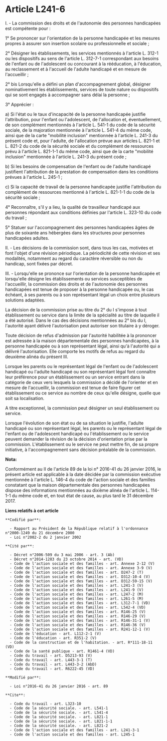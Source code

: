 # Article L241-6

I. - La commission des droits et de l'autonomie des personnes handicapées est compétente pour :

1° Se prononcer sur l'orientation de la personne handicapée et les mesures propres à assurer son insertion scolaire ou
professionnelle et sociale ;

2° Désigner les établissements, les services mentionnés à l'article L. 312-1 ou les dispositifs au sens de l'article L.
312-7-1 correspondant aux besoins de l'enfant ou de l'adolescent ou concourant à la rééducation, à l'éducation, au
reclassement et à l'accueil de l'adulte handicapé et en mesure de l'accueillir ;

2° bis Lorsqu'elle a défini un plan d'accompagnement global, désigner nominativement les établissements, services de toute
nature ou dispositifs qui se sont engagés à accompagner sans délai la personne ; 

3° Apprécier :

a) Si l'état ou le taux d'incapacité de la personne handicapée justifie l'attribution, pour l'enfant ou l'adolescent, de
l'allocation et, éventuellement, de son complément mentionnés à l'article L. 541-1 du code de la sécurité sociale, de la
majoration mentionnée à l'article L. 541-4 du même code, ainsi que de la carte "mobilité inclusion" mentionnée à l'article L.
241-3 du présent code et, pour l'adulte, de l'allocation prévue aux articles L. 821-1 et L. 821-2 du code de la sécurité
sociale et du complément de ressources prévu à l'article L. 821-1-1 du même code, ainsi que de la carte "mobilité inclusion"
mentionnée à l'article L. 241-3 du présent code ;

b) Si les besoins de compensation de l'enfant ou de l'adulte handicapé justifient l'attribution de la prestation de
compensation dans les conditions prévues à l'article L. 245-1 ;

c) Si la capacité de travail de la personne handicapée justifie l'attribution du complément de ressources mentionné à
l'article L. 821-1-1 du code de la sécurité sociale ;

4° Reconnaître, s'il y a lieu, la qualité de travailleur handicapé aux personnes répondant aux conditions définies par
l'article L. 323-10 du code du travail ;

5° Statuer sur l'accompagnement des personnes handicapées âgées de plus de soixante ans hébergées dans les structures pour
personnes handicapées adultes.

II. - Les décisions de la commission sont, dans tous les cas, motivées et font l'objet d'une révision périodique. La
périodicité de cette révision et ses modalités, notamment au regard du caractère réversible ou non du handicap, sont fixées
par décret.

III. - Lorsqu'elle se prononce sur l'orientation de la personne handicapée et lorsqu'elle désigne les établissements ou
services susceptibles de l'accueillir, la commission des droits et de l'autonomie des personnes handicapées est tenue de
proposer à la personne handicapée ou, le cas échéant, à ses parents ou à son représentant légal un choix entre plusieurs
solutions adaptées.

La décision de la commission prise au titre du 2° du I s'impose à tout établissement ou service dans la limite de la
spécialité au titre de laquelle il a été autorisé. Dans le cas des décisions mentionnées au 2° bis du I, l'autorité ayant
délivré l'autorisation peut autoriser son titulaire à y déroger. 

Toute décision de refus d'admission par l'autorité habilitée à la prononcer est adressée à la maison départementale des
personnes handicapées, à la personne handicapée ou à son représentant légal, ainsi qu'à l'autorité qui a délivré
l'autorisation. Elle comporte les motifs de refus au regard du deuxième alinéa du présent III. 

Lorsque les parents ou le représentant légal de l'enfant ou de l'adolescent handicapé ou l'adulte handicapé ou son
représentant légal font connaître leur préférence pour un établissement ou un service entrant dans la catégorie de ceux vers
lesquels la commission a décidé de l'orienter et en mesure de l'accueillir, la commission est tenue de faire figurer cet
établissement ou ce service au nombre de ceux qu'elle désigne, quelle que soit sa localisation.

A titre exceptionnel, la commission peut désigner un seul établissement ou service.

Lorsque l'évolution de son état ou de sa situation le justifie, l'adulte handicapé ou son représentant légal, les parents ou
le représentant légal de l'enfant ou de l'adolescent handicapé ou l'établissement ou le service peuvent demander la révision
de la décision d'orientation prise par la commission. L'établissement ou le service ne peut mettre fin, de sa propre
initiative, à l'accompagnement sans décision préalable de la commission.

**Nota:**

Conformément au II de l'article 89 de la loi n° 2016-41 du 26 janvier 2016, le présent article est applicable à la date
décidée par la commission exécutive mentionnée à l'article L. 146-4 du code de l'action sociale et des familles constatant
que la maison départementale des personnes handicapées dispose des informations mentionnées au dixième alinéa de l'article L.
114-1-1 du même code et, en tout état de cause, au plus tard le 31 décembre 2017.

**Liens relatifs à cet article**

	**Codifié par**:

	  - Rapport au Président de la République relatif à l'ordonnance n°2000-1249 du 21 décembre 2000
	  - Loi n°2002-2 du 2 janvier 2002

	**Cité par**:

	  - Décret n°2006-509 du 3 mai 2006 - art. 3 (Ab)
	  - Décret n°2014-1283 du 23 octobre 2014 - art. (VD)
	  - Code de l'action sociale et des familles - art. Annexe 2-12 (V)
	  - Code de l'action sociale et des familles - art. Annexe 3-9 (V)
	  - Code de l'action sociale et des familles - art. D247-2 (T)
	  - Code de l'action sociale et des familles - art. D312-10-4 (V)
	  - Code de l'action sociale et des familles - art. D312-59-15 (V)
	  - Code de l'action sociale et des familles - art. L241-3 (V)
	  - Code de l'action sociale et des familles - art. L241-9 (V)
	  - Code de l'action sociale et des familles - art. L247-2 (M)
	  - Code de l'action sociale et des familles - art. L261-5 (M)
	  - Code de l'action sociale et des familles - art. L312-7-1 (VD)
	  - Code de l'action sociale et des familles - art. L542-4 (VD)
	  - Code de l'action sociale et des familles - art. R146-25 (V)
	  - Code de l'action sociale et des familles - art. R146-29 (V)
	  - Code de l'action sociale et des familles - art. R146-31-1 (V)
	  - Code de l'action sociale et des familles - art. R146-36 (V)
	  - Code de l'action sociale et des familles - art. R241-12-1 (V)
	  - Code de l'éducation - art. L112-2-1 (V)
	  - Code de l'éducation - art. R351-2 (V)
	  - Code de la construction et de l'habitation. - art. R*111-18-11 (VD)
	  - Code de la santé publique - art. R1461-4 (VD)
	  - Code du travail - art. D5213-93 (V)
	  - Code du travail - art. L443-3-1 (T)
	  - Code du travail - art. L443-3-2 (AbD)
	  - Code du travail - art. R6222-45 (VD)

	**Modifié par**:

	  - Loi n°2016-41 du 26 janvier 2016 - art. 89

	**Cite**:

	  - Code du travail - art. L323-10
	  - Code de la sécurité sociale. - art. L541-1
	  - Code de la sécurité sociale. - art. L541-4
	  - Code de la sécurité sociale. - art. L821-1
	  - Code de la sécurité sociale. - art. L821-1-1
	  - Code de la sécurité sociale. - art. L821-2
	  - Code de l'action sociale et des familles - art. L241-3-1
	  - Code de l'action sociale et des familles - art. L245-1
